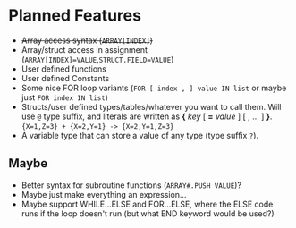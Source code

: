 # Planned Features

* ~~Array access syntax (`ARRAY[INDEX]`)~~
* Array/struct access in assignment (`ARRAY[INDEX]=VALUE`,`STRUCT.FIELD=VALUE`)
* User defined functions
* User defined Constants
* Some nice FOR loop variants (`FOR [ index , ] value IN list` or maybe just `FOR index IN list`)
* Structs/user defined types/tables/whatever you want to call them. Will use `@` type suffix, and literals are written as **{** *key* [ **=** *value* ] [ , ... ] **}**. `{X=1,Z=3} + {X=2,Y=1} -> {X=2,Y=1,Z=3}`
* A variable type that can store a value of any type (type suffix `?`).

## Maybe

* Better syntax for subroutine functions (`ARRAY#.PUSH VALUE`)?
* Maybe just make everything an expression...
* Maybe support WHILE...ELSE and FOR...ELSE, where the ELSE code runs if the loop doesn't run (but what END keyword would be used?)

